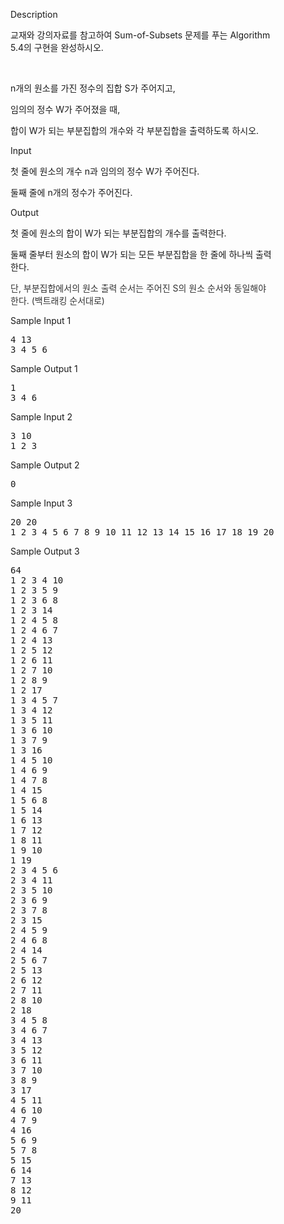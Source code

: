 <div class="ivu-card-body" style="padding: 40px;">  <div class="panel-body"> <div data-v-6e5e6c6e="" id="problem-content" class="markdown-body"><p data-v-6e5e6c6e="" class="title">Description</p> <p data-v-6e5e6c6e="" class="content"><p>교재와 강의자료를 참고하여 Sum-of-Subsets 문제를 푸는 Algorithm 5.4의 구현을 완성하시오.</p><p><br></p><p>n개의 원소를 가진 정수의 집합 S가 주어지고,</p><p>임의의 정수 W가 주어졌을 때,</p><p>합이 W가 되는 부분집합의 개수와 각 부분집합을 출력하도록 하시오.</p></p> <p data-v-6e5e6c6e="" class="title">Input <!----></p> <p data-v-6e5e6c6e="" class="content"><p>첫 줄에 원소의 개수 n과 임의의 정수 W가 주어진다.</p><p>둘째 줄에 n개의 정수가 주어진다.</p></p> <p data-v-6e5e6c6e="" class="title">Output <!----></p> <p data-v-6e5e6c6e="" class="content"><p>첫 줄에 원소의 합이 W가 되는 부분집합의 개수를 출력한다.</p><p>둘째 줄부터 원소의 합이 W가 되는 모든 부분집합을 한 줄에 하나씩 출력한다.</p><p><span style="color: rgb(51, 51, 51);">단, 부분집합에서의 원소 출력 순서는 주어진 S의 원소 순서와 동일해야 한다. (백트래킹 순서대로)</span><br></p></p>  <div data-v-6e5e6c6e=""><div data-v-6e5e6c6e="" class="flex-container sample"><div data-v-6e5e6c6e="" class="sample-input"><p data-v-6e5e6c6e="" class="title">Sample Input 1
                <a data-v-6e5e6c6e="" class="copy"><i data-v-6e5e6c6e="" class="ivu-icon ivu-icon-clipboard"></i></a></p> <pre data-v-6e5e6c6e="">4 13
3 4 5 6</pre></div> <div data-v-6e5e6c6e="" class="sample-output"><p data-v-6e5e6c6e="" class="title">Sample Output 1</p> <pre data-v-6e5e6c6e="">1
3 4 6</pre></div></div></div><div data-v-6e5e6c6e=""><div data-v-6e5e6c6e="" class="flex-container sample"><div data-v-6e5e6c6e="" class="sample-input"><p data-v-6e5e6c6e="" class="title">Sample Input 2
                <a data-v-6e5e6c6e="" class="copy"><i data-v-6e5e6c6e="" class="ivu-icon ivu-icon-clipboard"></i></a></p> <pre data-v-6e5e6c6e="">3 10
1 2 3</pre></div> <div data-v-6e5e6c6e="" class="sample-output"><p data-v-6e5e6c6e="" class="title">Sample Output 2</p> <pre data-v-6e5e6c6e="">0
</pre></div></div></div><div data-v-6e5e6c6e=""><div data-v-6e5e6c6e="" class="flex-container sample"><div data-v-6e5e6c6e="" class="sample-input"><p data-v-6e5e6c6e="" class="title">Sample Input 3
                <a data-v-6e5e6c6e="" class="copy"><i data-v-6e5e6c6e="" class="ivu-icon ivu-icon-clipboard"></i></a></p> <pre data-v-6e5e6c6e="">20 20
1 2 3 4 5 6 7 8 9 10 11 12 13 14 15 16 17 18 19 20</pre></div> <div data-v-6e5e6c6e="" class="sample-output"><p data-v-6e5e6c6e="" class="title">Sample Output 3</p> <pre data-v-6e5e6c6e="">64
1 2 3 4 10
1 2 3 5 9
1 2 3 6 8
1 2 3 14
1 2 4 5 8
1 2 4 6 7
1 2 4 13
1 2 5 12
1 2 6 11
1 2 7 10
1 2 8 9
1 2 17
1 3 4 5 7
1 3 4 12
1 3 5 11
1 3 6 10
1 3 7 9
1 3 16
1 4 5 10
1 4 6 9
1 4 7 8
1 4 15
1 5 6 8
1 5 14
1 6 13
1 7 12
1 8 11
1 9 10
1 19
2 3 4 5 6
2 3 4 11
2 3 5 10
2 3 6 9
2 3 7 8
2 3 15
2 4 5 9
2 4 6 8
2 4 14
2 5 6 7
2 5 13
2 6 12
2 7 11
2 8 10
2 18
3 4 5 8
3 4 6 7
3 4 13
3 5 12
3 6 11
3 7 10
3 8 9
3 17
4 5 11
4 6 10
4 7 9
4 16
5 6 9
5 7 8
5 15
6 14
7 13
8 12
9 11
20
</pre></div></div></div> <!----> <!----></div></div></div>
